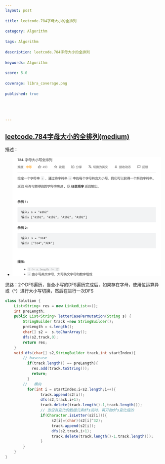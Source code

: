 ```yaml
---
layout: post

title: leetcode.784字母大小的全排列

category: Algorithm

tags: Algorithm

description: leetcode.784字母大小的全排列

keywords: Algorithm

score: 5.0

coverage: libra_coverage.png

published: true




---
```


##  [leetcode.784字母大小的全排列(medium)](https://leetcode.cn/problems/letter-case-permutation/)

描述：

- ![image-20221117152915734](/assets/imgs/image-20221117152915734.png)

思路：2个DFS遍历，当全小写的DFS遍历完成后，如果存在字母，使用位运算异或（^）进行大小写切换，然后在进行一次DFS

```java
class Solution {
    List<String> res = new LinkedList<>();
    int preLength;
    public List<String> letterCasePermutation(String s) {
        StringBuilder track =new StringBuilder();
        preLength = s.length();
        char[] s2 =  s.toCharArray();
        dfs(s2,track,0);
        return res;
    }
    void dfs(char[] s2,StringBuilder track,int startIndex){
        // basecase
          if(track.length() == preLength){
            res.add(track.toString());
            return;
          }
        //   横向
          for(int i = startIndex;i<s2.length;i++){
                track.append(s2[i]);
                dfs(s2,track,i+1);
                track.delete(track.length()-1,track.length());
                // 当没有变化的数组元素dfs完时，再开始dfs变化后的
                if(Character.isLetter(s2[i])){
                     s2[i]=(char)(s2[i]^32);
                     track.append(s2[i]);
                     dfs(s2,track,i+1);
                     track.delete(track.length()-1,track.length());
                }
        }
    }
}
```

